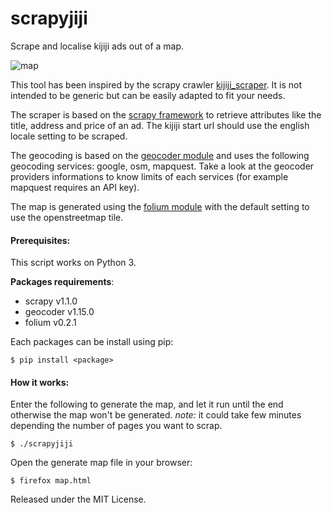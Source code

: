 # scrapyjiji
Scrape and localise kijiji ads out of a map.

![map](https://camo.githubusercontent.com/50f57024108c3990489cc0ae842ae55103c5b90f/68747470733a2f2f646c2e64726f70626f7875736572636f6e74656e742e636f6d2f752f333039373231302f6d61705f71632e706e67)

This tool has been inspired by the scrapy crawler [kijiji_scraper](https://github.com/mfournierca/kijiji_scraper).
It is not intended to be generic but can be easily adapted to fit your needs.

The scraper is based on the [scrapy framework](http://scrapy.org) to retrieve attributes like the title, address and price of an ad.
The kijiji start url should use the english locale setting to be scraped.

The geocoding is based on the [geocoder module](https://pypi.python.org/pypi/geocoder) and uses the following geocoding services: google, osm, mapquest.
Take a look at the geocoder providers informations to know limits of each services (for example mapquest requires an API key).

The map is generated using the [folium module](https://pypi.python.org/pypi/folium) with the default setting to use the openstreetmap tile.

#### Prerequisites:
This script works on Python 3.

**Packages requirements**:
* scrapy v1.1.0
* geocoder v1.15.0
* folium v0.2.1

Each packages can be install using pip:
```
$ pip install <package>
```

#### How it works:
Enter the following to generate the map, and let it run until the end otherwise the map won't be generated.
*note:* it could take few minutes depending the number of pages you want to scrap.

```
$ ./scrapyjiji
```

Open the generate map file in your browser:
```
$ firefox map.html
```
Released under the MIT License.
